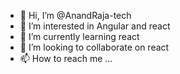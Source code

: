 - 👋 Hi, I’m @AnandRaja-tech
- 👀 I’m interested in Angular and react
- 🌱 I’m currently learning react
- 💞️ I’m looking to collaborate on react
- 📫 How to reach me ...

<!---
AnandRaja-tech/AnandRaja-tech is a ✨ special ✨ repository because its `README.md` (this file) appears on your GitHub profile.
You can click the Preview link to take a look at your changes.
--->
